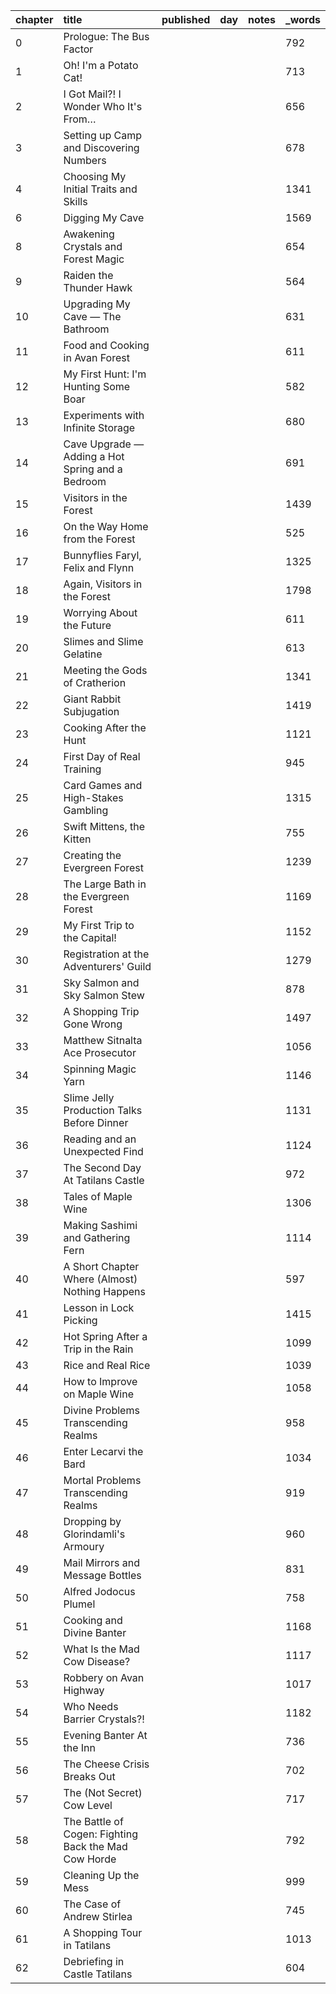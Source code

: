 | chapter | title                                                | published | day | notes | _words |
| :------ | :--------------------------------------------------- | :-------- | :-- | :---- | :----- |
| 0       | Prologue: The Bus Factor                             |           |     |       | 792    |
| 1       | Oh! I'm a Potato Cat!                                |           |     |       | 713    |
| 2       | I Got Mail?! I Wonder Who It's From…                 |           |     |       | 656    |
| 3       | Setting up Camp and Discovering Numbers              |           |     |       | 678    |
| 4       | Choosing My Initial Traits and Skills                |           |     |       | 1341   |
| 6       | Digging My Cave                                      |           |     |       | 1569   |
| 8       | Awakening Crystals and Forest Magic                  |           |     |       | 654    |
| 9       | Raiden the Thunder Hawk                              |           |     |       | 564    |
| 10      | Upgrading My Cave — The Bathroom                     |           |     |       | 631    |
| 11      | Food and Cooking in Avan Forest                      |           |     |       | 611    |
| 12      | My First Hunt: I'm Hunting Some Boar                 |           |     |       | 582    |
| 13      | Experiments with Infinite Storage                    |           |     |       | 680    |
| 14      | Cave Upgrade — Adding a Hot Spring and a Bedroom     |           |     |       | 691    |
| 15      | Visitors in the Forest                               |           |     |       | 1439   |
| 16      | On the Way Home from the Forest                      |           |     |       | 525    |
| 17      | Bunnyflies Faryl, Felix and Flynn                    |           |     |       | 1325   |
| 18      | Again, Visitors in the Forest                        |           |     |       | 1798   |
| 19      | Worrying About the Future                            |           |     |       | 611    |
| 20      | Slimes and Slime Gelatine                            |           |     |       | 613    |
| 21      | Meeting the Gods of Cratherion                       |           |     |       | 1341   |
| 22      | Giant Rabbit Subjugation                             |           |     |       | 1419   |
| 23      | Cooking After the Hunt                               |           |     |       | 1121   |
| 24      | First Day of Real Training                           |           |     |       | 945    |
| 25      | Card Games and High-Stakes Gambling                  |           |     |       | 1315   |
| 26      | Swift Mittens, the Kitten                            |           |     |       | 755    |
| 27      | Creating the Evergreen Forest                        |           |     |       | 1239   |
| 28      | The Large Bath in the Evergreen Forest               |           |     |       | 1169   |
| 29      | My First Trip to the Capital!                        |           |     |       | 1152   |
| 30      | Registration at the Adventurers' Guild               |           |     |       | 1279   |
| 31      | Sky Salmon and Sky Salmon Stew                       |           |     |       | 878    |
| 32      | A Shopping Trip Gone Wrong                           |           |     |       | 1497   |
| 33      | Matthew Sitnalta Ace Prosecutor                      |           |     |       | 1056   |
| 34      | Spinning Magic Yarn                                  |           |     |       | 1146   |
| 35      | Slime Jelly Production Talks Before Dinner           |           |     |       | 1131   |
| 36      | Reading and an Unexpected Find                       |           |     |       | 1124   |
| 37      | The Second Day At Tatilans Castle                    |           |     |       | 972    |
| 38      | Tales of Maple Wine                                  |           |     |       | 1306   |
| 39      | Making Sashimi and Gathering Fern                    |           |     |       | 1114   |
| 40      | A Short Chapter Where (Almost) Nothing Happens       |           |     |       | 597    |
| 41      | Lesson in Lock Picking                               |           |     |       | 1415   |
| 42      | Hot Spring After a Trip in the Rain                  |           |     |       | 1099   |
| 43      | Rice and Real Rice                                   |           |     |       | 1039   |
| 44      | How to Improve on Maple Wine                         |           |     |       | 1058   |
| 45      | Divine Problems Transcending Realms                  |           |     |       | 958    |
| 46      | Enter Lecarvi the Bard                               |           |     |       | 1034   |
| 47      | Mortal Problems Transcending Realms                  |           |     |       | 919    |
| 48      | Dropping by Glorindamli's Armoury                    |           |     |       | 960    |
| 49      | Mail Mirrors and Message Bottles                     |           |     |       | 831    |
| 50      | Alfred Jodocus Plumel                                |           |     |       | 758    |
| 51      | Cooking and Divine Banter                            |           |     |       | 1168   |
| 52      | What Is the Mad Cow Disease?                         |           |     |       | 1117   |
| 53      | Robbery on Avan Highway                              |           |     |       | 1017   |
| 54      | Who Needs Barrier Crystals?!                         |           |     |       | 1182   |
| 55      | Evening Banter At the Inn                            |           |     |       | 736    |
| 56      | The Cheese Crisis Breaks Out                         |           |     |       | 702    |
| 57      | The (Not Secret) Cow Level                           |           |     |       | 717    |
| 58      | The Battle of Cogen: Fighting Back the Mad Cow Horde |           |     |       | 792    |
| 59      | Cleaning Up the Mess                                 |           |     |       | 999    |
| 60      | The Case of Andrew Stirlea                           |           |     |       | 745    |
| 61      | A Shopping Tour in Tatilans                          |           |     |       | 1013   |
| 62      | Debriefing in Castle Tatilans                        |           |     |       | 604    |
